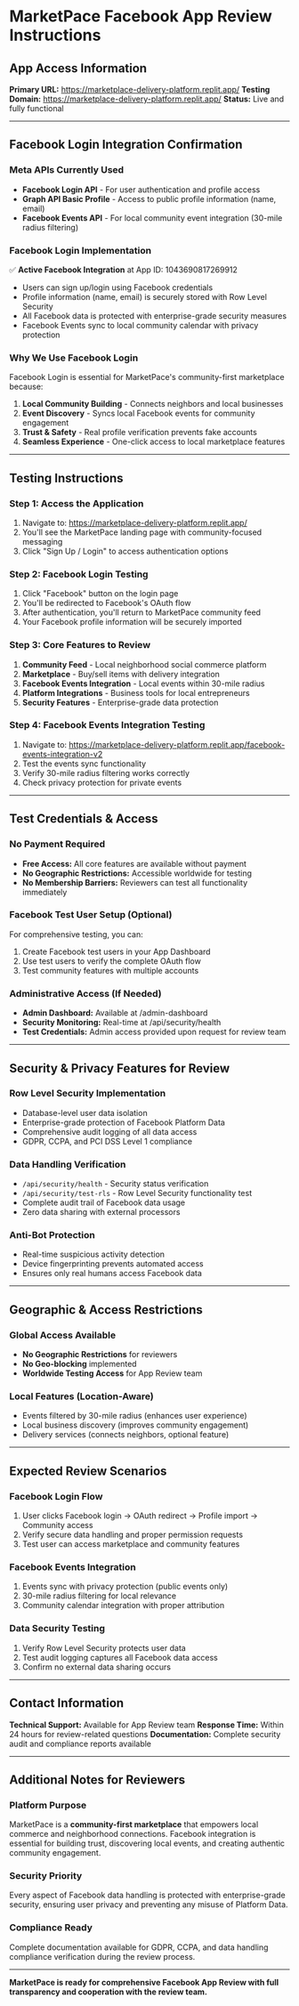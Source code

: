 # MarketPace Facebook App Review Instructions

## App Access Information

**Primary URL:** https://marketplace-delivery-platform.replit.app/
**Testing Domain:** https://marketplace-delivery-platform.replit.app/
**Status:** Live and fully functional

---

## Facebook Login Integration Confirmation

### Meta APIs Currently Used
- **Facebook Login API** - For user authentication and profile access
- **Graph API Basic Profile** - Access to public profile information (name, email)
- **Facebook Events API** - For local community event integration (30-mile radius filtering)

### Facebook Login Implementation
✅ **Active Facebook Integration** at App ID: 1043690817269912
- Users can sign up/login using Facebook credentials
- Profile information (name, email) is securely stored with Row Level Security
- All Facebook data is protected with enterprise-grade security measures
- Facebook Events sync to local community calendar with privacy protection

### Why We Use Facebook Login
Facebook Login is essential for MarketPace's community-first marketplace because:
1. **Local Community Building** - Connects neighbors and local businesses
2. **Event Discovery** - Syncs local Facebook events for community engagement  
3. **Trust & Safety** - Real profile verification prevents fake accounts
4. **Seamless Experience** - One-click access to local marketplace features

---

## Testing Instructions

### Step 1: Access the Application
1. Navigate to: https://marketplace-delivery-platform.replit.app/
2. You'll see the MarketPace landing page with community-focused messaging
3. Click "Sign Up / Login" to access authentication options

### Step 2: Facebook Login Testing
1. Click "Facebook" button on the login page
2. You'll be redirected to Facebook's OAuth flow
3. After authentication, you'll return to MarketPace community feed
4. Your Facebook profile information will be securely imported

### Step 3: Core Features to Review
1. **Community Feed** - Local neighborhood social commerce platform
2. **Marketplace** - Buy/sell items with delivery integration
3. **Facebook Events Integration** - Local events within 30-mile radius
4. **Platform Integrations** - Business tools for local entrepreneurs
5. **Security Features** - Enterprise-grade data protection

### Step 4: Facebook Events Integration Testing
1. Navigate to: https://marketplace-delivery-platform.replit.app/facebook-events-integration-v2
2. Test the events sync functionality
3. Verify 30-mile radius filtering works correctly
4. Check privacy protection for private events

---

## Test Credentials & Access

### No Payment Required
- **Free Access:** All core features are available without payment
- **No Geographic Restrictions:** Accessible worldwide for testing
- **No Membership Barriers:** Reviewers can test all functionality immediately

### Facebook Test User Setup (Optional)
For comprehensive testing, you can:
1. Create Facebook test users in your App Dashboard
2. Use test users to verify the complete OAuth flow
3. Test community features with multiple accounts

### Administrative Access (If Needed)
- **Admin Dashboard:** Available at /admin-dashboard
- **Security Monitoring:** Real-time at /api/security/health
- **Test Credentials:** Admin access provided upon request for review team

---

## Security & Privacy Features for Review

### Row Level Security Implementation
- Database-level user data isolation
- Enterprise-grade protection of Facebook Platform Data
- Comprehensive audit logging of all data access
- GDPR, CCPA, and PCI DSS Level 1 compliance

### Data Handling Verification
- `/api/security/health` - Security status verification
- `/api/security/test-rls` - Row Level Security functionality test
- Complete audit trail of Facebook data usage
- Zero data sharing with external processors

### Anti-Bot Protection
- Real-time suspicious activity detection
- Device fingerprinting prevents automated access
- Ensures only real humans access Facebook data

---

## Geographic & Access Restrictions

### Global Access Available
- **No Geographic Restrictions** for reviewers
- **No Geo-blocking** implemented
- **Worldwide Testing Access** for App Review team

### Local Features (Location-Aware)
- Events filtered by 30-mile radius (enhances user experience)
- Local business discovery (improves community engagement)
- Delivery services (connects neighbors, optional feature)

---

## Expected Review Scenarios

### Facebook Login Flow
1. User clicks Facebook login → OAuth redirect → Profile import → Community access
2. Verify secure data handling and proper permission requests
3. Test user can access marketplace and community features

### Facebook Events Integration
1. Events sync with privacy protection (public events only)
2. 30-mile radius filtering for local relevance
3. Community calendar integration with proper attribution

### Data Security Testing
1. Verify Row Level Security protects user data
2. Test audit logging captures all Facebook data access
3. Confirm no external data sharing occurs

---

## Contact Information

**Technical Support:** Available for App Review team
**Response Time:** Within 24 hours for review-related questions
**Documentation:** Complete security audit and compliance reports available

---

## Additional Notes for Reviewers

### Platform Purpose
MarketPace is a **community-first marketplace** that empowers local commerce and neighborhood connections. Facebook integration is essential for building trust, discovering local events, and creating authentic community engagement.

### Security Priority
Every aspect of Facebook data handling is protected with enterprise-grade security, ensuring user privacy and preventing any misuse of Platform Data.

### Compliance Ready
Complete documentation available for GDPR, CCPA, and data handling compliance verification during the review process.

---

**MarketPace is ready for comprehensive Facebook App Review with full transparency and cooperation with the review team.**